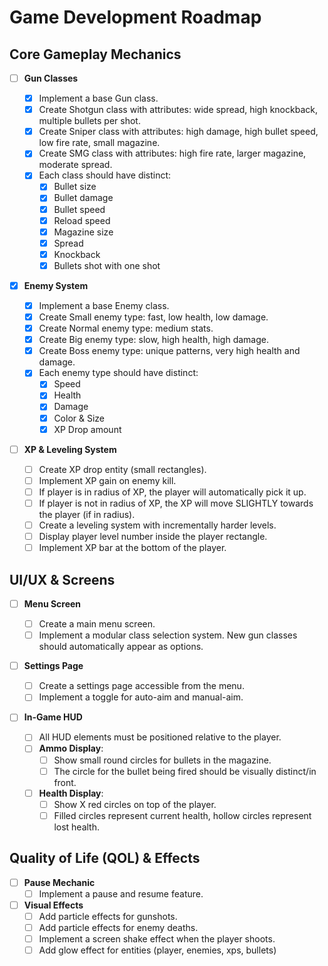 # Game Development Roadmap

## Core Gameplay Mechanics

- [ ] **Gun Classes**

  - [x] Implement a base Gun class.
  - [x] Create Shotgun class with attributes: wide spread, high knockback, multiple bullets per shot.
  - [x] Create Sniper class with attributes: high damage, high bullet speed, low fire rate, small magazine.
  - [x] Create SMG class with attributes: high fire rate, larger magazine, moderate spread.
  - [x] Each class should have distinct:
    - [x] Bullet size
    - [x] Bullet damage
    - [x] Bullet speed
    - [x] Reload speed
    - [x] Magazine size
    - [x] Spread
    - [x] Knockback
    - [x] Bullets shot with one shot

- [x] **Enemy System**

  - [x] Implement a base Enemy class.
  - [x] Create Small enemy type: fast, low health, low damage.
  - [x] Create Normal enemy type: medium stats.
  - [x] Create Big enemy type: slow, high health, high damage.
  - [x] Create Boss enemy type: unique patterns, very high health and damage.
  - [x] Each enemy type should have distinct:
    - [x] Speed
    - [x] Health
    - [x] Damage
    - [x] Color & Size
    - [x] XP Drop amount

- [ ] **XP & Leveling System**
  - [ ] Create XP drop entity (small rectangles).
  - [ ] Implement XP gain on enemy kill.
  - [ ] If player is in radius of XP, the player will automatically pick it up.
  - [ ] If player is not in radius of XP, the XP will move SLIGHTLY towards the player (if in radius).
  - [ ] Create a leveling system with incrementally harder levels.
  - [ ] Display player level number inside the player rectangle.
  - [ ] Implement XP bar at the bottom of the player.

## UI/UX & Screens

- [ ] **Menu Screen**

  - [ ] Create a main menu screen.
  - [ ] Implement a modular class selection system. New gun classes should automatically appear as options.

- [ ] **Settings Page**

  - [ ] Create a settings page accessible from the menu.
  - [ ] Implement a toggle for auto-aim and manual-aim.

- [ ] **In-Game HUD**
  - [ ] All HUD elements must be positioned relative to the player.
  - [ ] **Ammo Display**:
    - [ ] Show small round circles for bullets in the magazine.
    - [ ] The circle for the bullet being fired should be visually distinct/in front.
  - [ ] **Health Display**:
    - [ ] Show X red circles on top of the player.
    - [ ] Filled circles represent current health, hollow circles represent lost health.

## Quality of Life (QOL) & Effects

- [ ] **Pause Mechanic**
  - [ ] Implement a pause and resume feature.
- [ ] **Visual Effects**
  - [ ] Add particle effects for gunshots.
  - [ ] Add particle effects for enemy deaths.
  - [ ] Implement a screen shake effect when the player shoots.
  - [ ] Add glow effect for entities (player, enemies, xps, bullets)

